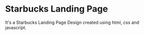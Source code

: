 # Starbucks Landing Page

It's a Starbucks Landing Page Design created using html, css and javascript.
